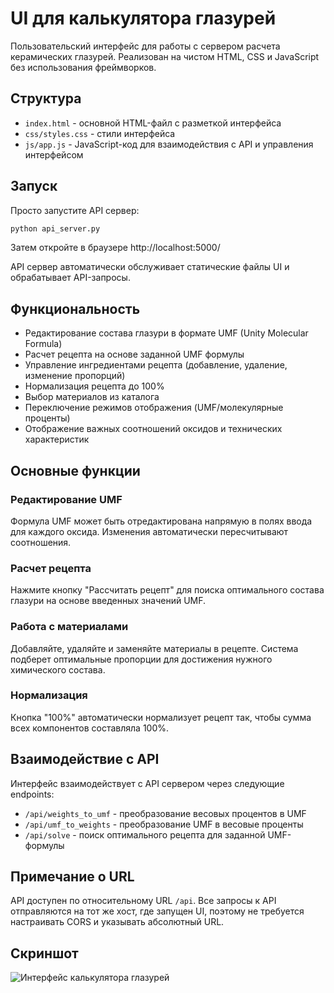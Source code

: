 # UI для калькулятора глазурей

Пользовательский интерфейс для работы с сервером расчета керамических глазурей. Реализован на чистом HTML, CSS и JavaScript без использования фреймворков.

## Структура

- `index.html` - основной HTML-файл с разметкой интерфейса
- `css/styles.css` - стили интерфейса
- `js/app.js` - JavaScript-код для взаимодействия с API и управления интерфейсом

## Запуск

Просто запустите API сервер:
```bash
python api_server.py
```

Затем откройте в браузере http://localhost:5000/

API сервер автоматически обслуживает статические файлы UI и обрабатывает API-запросы.

## Функциональность

- Редактирование состава глазури в формате UMF (Unity Molecular Formula)
- Расчет рецепта на основе заданной UMF формулы
- Управление ингредиентами рецепта (добавление, удаление, изменение пропорций)
- Нормализация рецепта до 100%
- Выбор материалов из каталога
- Переключение режимов отображения (UMF/молекулярные проценты)
- Отображение важных соотношений оксидов и технических характеристик

## Основные функции

### Редактирование UMF
Формула UMF может быть отредактирована напрямую в полях ввода для каждого оксида. Изменения автоматически пересчитывают соотношения.

### Расчет рецепта
Нажмите кнопку "Рассчитать рецепт" для поиска оптимального состава глазури на основе введенных значений UMF.

### Работа с материалами
Добавляйте, удаляйте и заменяйте материалы в рецепте. Система подберет оптимальные пропорции для достижения нужного химического состава.

### Нормализация
Кнопка "100%" автоматически нормализует рецепт так, чтобы сумма всех компонентов составляла 100%.

## Взаимодействие с API

Интерфейс взаимодействует с API сервером через следующие endpoints:

- `/api/weights_to_umf` - преобразование весовых процентов в UMF
- `/api/umf_to_weights` - преобразование UMF в весовые проценты
- `/api/solve` - поиск оптимального рецепта для заданной UMF-формулы

## Примечание о URL

API доступен по относительному URL `/api`. Все запросы к API отправляются на тот же хост, где запущен UI, поэтому не требуется настраивать CORS и указывать абсолютный URL.

## Скриншот

![Интерфейс калькулятора глазурей](screenshot.png) 